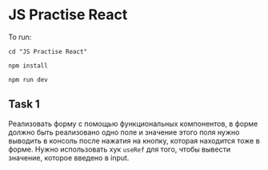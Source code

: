# JS Practise React

To run:

`cd "JS Practise React"`

`npm install`

`npm run dev`

## Task 1

Реализовать форму c помощью функциональных компонентов, в форме должно быть реализовано одно поле и значение этого поля нужно выводить в консоль после нажатия на кнопку, которая находится тоже в форме. Нужно использовать хук `useRef` для того, чтобы вывести значение, которое введено в input.
